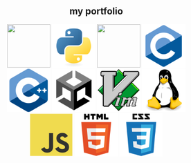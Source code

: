 <div class="prtfolio" align="center">
  <h2>my portfolio</h2>
  <a href="https://vlang.io/"><img src="https://raw.githubusercontent.com/vlang/v-logo/master/dist/v-logo.png" width=100 height=100></a>
  <a href="https://python.org/"><img src="https://raw.githubusercontent.com/devicons/devicon/master/icons/python/python-original.svg" width=100 height=100></a>
  <a href="https://www.gnu.org/software/bash/"><img src="https://camo.githubusercontent.com/bbb327d6ba7708520eaafd13396fed64d73bf5df5c4cdd0ba03cf0843f7a9340/68747470733a2f2f7777772e766563746f726c6f676f2e7a6f6e652f6c6f676f732f676e755f626173682f676e755f626173682d69636f6e2e737667" width=100 height=100></a>
  <a href="https://en.wikipedia.org/wiki/C_(programming_language)"><img src="https://raw.githubusercontent.com/devicons/devicon/master/icons/c/c-original.svg" width=100 height=100></a>
  <a href="https://en.wikipedia.org/wiki/C%2B%2B"><img src="https://raw.githubusercontent.com/devicons/devicon/master/icons/cplusplus/cplusplus-original.svg" width=100 height=100></a>
  <a href="https://unity.com/"><img src="https://raw.githubusercontent.com/devicons/devicon/master/icons/unity/unity-original.svg" width=100 height=100></a>
  <a href="https://vim.org/"><img src="https://raw.githubusercontent.com/devicons/devicon/master/icons/vim/vim-original.svg" width=100 height=100></a>
  <a href="https://kernel.org/"><img src="https://raw.githubusercontent.com/devicons/devicon/master/icons/linux/linux-original.svg" width=100 height=100></a>
  <a href="https://www.javascript.com/"><img src="https://raw.githubusercontent.com/devicons/devicon/master/icons/javascript/javascript-original.svg" width=100 height=100></a>
  <a href="https://w3.org/"><img src="https://raw.githubusercontent.com/devicons/devicon/master/icons/html5/html5-original-wordmark.svg" width=100 height=100></a>
  <a href="https://www.w3.org/Style/CSS/Overview.en.html"><img src="https://raw.githubusercontent.com/devicons/devicon/master/icons/css3/css3-original-wordmark.svg" width=100 height=100></a>
</div>
